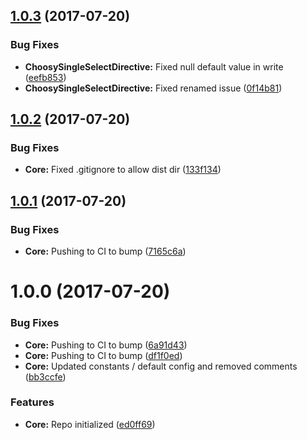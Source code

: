 <a name="1.0.3"></a>
## [1.0.3](https://github.com/nglibrary/ngx-choosy/compare/v1.0.2...v1.0.3) (2017-07-20)


### Bug Fixes

* **ChoosySingleSelectDirective:** Fixed null default value in write ([eefb853](https://github.com/nglibrary/ngx-choosy/commit/eefb853))
* **ChoosySingleSelectDirective:** Fixed renamed issue ([0f14b81](https://github.com/nglibrary/ngx-choosy/commit/0f14b81))



<a name="1.0.2"></a>
## [1.0.2](https://github.com/nglibrary/ngx-choosy/compare/v1.0.1...v1.0.2) (2017-07-20)


### Bug Fixes

* **Core:** Fixed .gitignore to allow dist dir ([133f134](https://github.com/nglibrary/ngx-choosy/commit/133f134))



<a name="1.0.1"></a>
## [1.0.1](https://github.com/nglibrary/ngx-choosy/compare/v1.0.0...v1.0.1) (2017-07-20)


### Bug Fixes

* **Core:** Pushing to CI to bump ([7165c6a](https://github.com/nglibrary/ngx-choosy/commit/7165c6a))



<a name="1.0.0"></a>
# 1.0.0 (2017-07-20)


### Bug Fixes

* **Core:** Pushing to CI to bump ([6a91d43](https://github.com/nglibrary/ngx-choosy/commit/6a91d43))
* **Core:** Pushing to CI to bump ([df1f0ed](https://github.com/nglibrary/ngx-choosy/commit/df1f0ed))
* **Core:** Updated constants / default config and removed comments ([bb3ccfe](https://github.com/nglibrary/ngx-choosy/commit/bb3ccfe))


### Features

* **Core:** Repo initialized ([ed0ff69](https://github.com/nglibrary/ngx-choosy/commit/ed0ff69))



